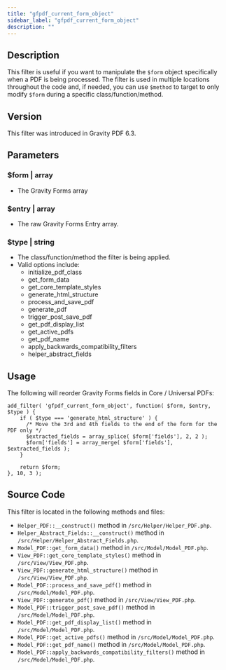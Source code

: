 ```yaml
---
title: "gfpdf_current_form_object"
sidebar_label: "gfpdf_current_form_object"
description: ""
---
```


## Description

This filter is useful if you want to manipulate the `$form` object specifically when a PDF is being processed. The filter is used in multiple locations throughout the code and, if needed, you can use `$method` to target to only modify `$form` during a specific class/function/method.

## Version

This filter was introduced in Gravity PDF 6.3.

## Parameters

### $form | array
*  The Gravity Forms array

### $entry | array
*  The raw Gravity Forms Entry array.

### $type | string
* The class/function/method the filter is being applied.
* Valid options include:
  * initialize_pdf_class
  * get_form_data
  * get_core_template_styles
  * generate_html_structure
  * process_and_save_pdf
  * generate_pdf
  * trigger_post_save_pdf
  * get_pdf_display_list
  * get_active_pdfs
  * get_pdf_name
  * apply_backwards_compatibility_filters
  * helper_abstract_fields

## Usage

The following will reorder Gravity Forms fields in Core / Universal PDFs:

```
add_filter( 'gfpdf_current_form_object', function( $form, $entry, $type ) {
    if ( $type === 'generate_html_structure' ) {
      /* Move the 3rd and 4th fields to the end of the form for the PDF only */
      $extracted_fields = array_splice( $form['fields'], 2, 2 );
      $form['fields'] = array_merge( $form['fields'], $extracted_fields );
    }

    return $form;
}, 10, 3 );
```

## Source Code

This filter is located in the following methods and files:

* `Helper_PDF::__construct()` method in `/src/Helper/Helper_PDF.php`.
* `Helper_Abstract_Fields::__construct()` method in `/src/Helper/Helper_Abstract_Fields.php`.
* `Model_PDF::get_form_data()` method in `/src/Model/Model_PDF.php`.
* `View_PDF::get_core_template_styles()` method in `/src/View/View_PDF.php`.
* `View_PDF::generate_html_structure()` method in `/src/View/View_PDF.php`.
* `Model_PDF::process_and_save_pdf()` method in `/src/Model/Model_PDF.php`.
* `View_PDF::generate_pdf()` method in `/src/View/View_PDF.php`.
* `Model_PDF::trigger_post_save_pdf()` method in `/src/Model/Model_PDF.php`.
* `Model_PDF::get_pdf_display_list()` method in `/src/Model/Model_PDF.php`.
* `Model_PDF::get_active_pdfs()` method in `/src/Model/Model_PDF.php`.
* `Model_PDF::get_pdf_name()` method in `/src/Model/Model_PDF.php`.
* `Model_PDF::apply_backwards_compatibility_filters()` method in `/src/Model/Model_PDF.php`.
